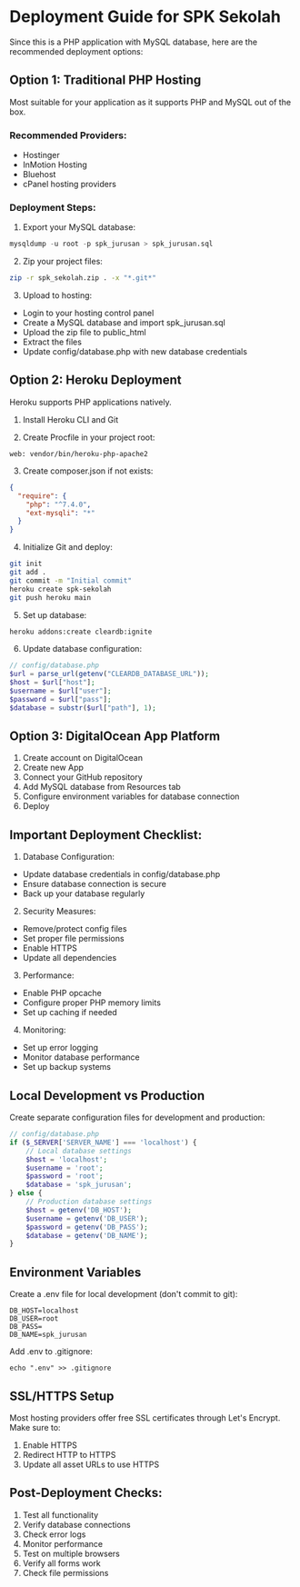 # Deployment Guide for SPK Sekolah

Since this is a PHP application with MySQL database, here are the recommended deployment options:

## Option 1: Traditional PHP Hosting

Most suitable for your application as it supports PHP and MySQL out of the box.

### Recommended Providers:

- Hostinger
- InMotion Hosting
- Bluehost
- cPanel hosting providers

### Deployment Steps:

1. Export your MySQL database:

```sql
mysqldump -u root -p spk_jurusan > spk_jurusan.sql
```

2. Zip your project files:

```bash
zip -r spk_sekolah.zip . -x "*.git*"
```

3. Upload to hosting:

- Login to your hosting control panel
- Create a MySQL database and import spk_jurusan.sql
- Upload the zip file to public_html
- Extract the files
- Update config/database.php with new database credentials

## Option 2: Heroku Deployment

Heroku supports PHP applications natively.

1. Install Heroku CLI and Git

2. Create Procfile in your project root:

```
web: vendor/bin/heroku-php-apache2
```

3. Create composer.json if not exists:

```json
{
  "require": {
    "php": "^7.4.0",
    "ext-mysqli": "*"
  }
}
```

4. Initialize Git and deploy:

```bash
git init
git add .
git commit -m "Initial commit"
heroku create spk-sekolah
git push heroku main
```

5. Set up database:

```bash
heroku addons:create cleardb:ignite
```

6. Update database configuration:

```php
// config/database.php
$url = parse_url(getenv("CLEARDB_DATABASE_URL"));
$host = $url["host"];
$username = $url["user"];
$password = $url["pass"];
$database = substr($url["path"], 1);
```

## Option 3: DigitalOcean App Platform

1. Create account on DigitalOcean
2. Create new App
3. Connect your GitHub repository
4. Add MySQL database from Resources tab
5. Configure environment variables for database connection
6. Deploy

## Important Deployment Checklist:

1. Database Configuration:

- Update database credentials in config/database.php
- Ensure database connection is secure
- Back up your database regularly

2. Security Measures:

- Remove/protect config files
- Set proper file permissions
- Enable HTTPS
- Update all dependencies

3. Performance:

- Enable PHP opcache
- Configure proper PHP memory limits
- Set up caching if needed

4. Monitoring:

- Set up error logging
- Monitor database performance
- Set up backup systems

## Local Development vs Production

Create separate configuration files for development and production:

```php
// config/database.php
if ($_SERVER['SERVER_NAME'] === 'localhost') {
    // Local database settings
    $host = 'localhost';
    $username = 'root';
    $password = 'root';
    $database = 'spk_jurusan';
} else {
    // Production database settings
    $host = getenv('DB_HOST');
    $username = getenv('DB_USER');
    $password = getenv('DB_PASS');
    $database = getenv('DB_NAME');
}
```

## Environment Variables

Create a .env file for local development (don't commit to git):

```
DB_HOST=localhost
DB_USER=root
DB_PASS=
DB_NAME=spk_jurusan
```

Add .env to .gitignore:

```
echo ".env" >> .gitignore
```

## SSL/HTTPS Setup

Most hosting providers offer free SSL certificates through Let's Encrypt. Make sure to:

1. Enable HTTPS
2. Redirect HTTP to HTTPS
3. Update all asset URLs to use HTTPS

## Post-Deployment Checks:

1. Test all functionality
2. Verify database connections
3. Check error logs
4. Monitor performance
5. Test on multiple browsers
6. Verify all forms work
7. Check file permissions
